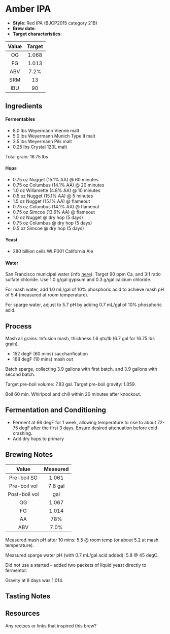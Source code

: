 # Amber IPA

* **Style**: Red IPA (BJCP2015 category 21B)
* **Brew date**: 
* **Target characteristics**: 

| Value      | Target |
| :--------: |:------:|
| OG         | 1.068  | 
| FG         | 1.013  | 
| ABV        | 7.2%   |   
| SRM        | 13     |   
| IBU        | 90     |   

## Ingredients

#### Fermentables

* 8.0 lbs Weyermann Vienne malt
* 5.0 lbs Weyermann Munich Type II malt
* 3.5 lbs Weyermann Pils malt
* 0.25 lbs Crystal 120L malt

Total grain: 16.75 lbs

#### Hops

* 0.75 oz Nugget (15.1% AA) @ 60 minutes
* 0.75 oz Columbus (14.1% AA) @ 20 minutes
* 1.0 oz Willamette (4.8% AA) @ 10 minutes
* 0.5 oz Nugget (15.1% AA) @ 5 minutes
* 1.5 oz Nugget (15.1% AA) @ flameout
* 0.75 oz Columbus (14.1% AA) @ flameout
* 0.75 oz Simcoe (13.6% AA) @ flameout
* 1.0 oz Nugget @ dry hop (5 days)
* 0.75 oz Columbus @ dry hop (5 days)
* 0.5 oz Simcoe @ dry hop (5 days)

#### Yeast

* 280 billion cells WLP001 California Ale

#### Water

San Francisco municipal water (info [here](/docs/water.md)). Target 90 ppm Ca, and 3:1 ratio sulfate:chloride. Use 1.0 g/gal gypsum and 0.3 g/gal calcium chloride.

For mash water, add 1.0 mL/gal of 10% phosphoric acid to achieve mash pH of 5.4 (measured at room temperature).

For sparge water, adjust to 5.7 pH by adding 0.7 mL/gal of 10% phosphoric acid.

## Process

Mash all grains. Infusion mash, thickness 1.6 qts/lb (6.7 gal for 16.75 lbs grain).

* 152 degF (60 mins) saccharification
* 168 degF (10 mins) mash out

Batch sparge, collecting 3.9 gallons with first batch, and 3.9 gallons with second batch.

Target pre-boil volume: 7.83 gal. Target pre-boil gravity: 1.059.

Boil 60 min. Whirlpool and chill within 20 minutes after knockout.

## Fermentation and Conditioning

* Ferment at 66 degF for 1 week, allowing temperature to rise to about 72-75 degF after the first 3 days. Ensure desired attenuation before cold crashing.
* Add dry hops to primary


## Brewing Notes

| Value         | Measured  |
| :-----------: |:---------:|
| Pre-boil SG   | 1.061     |
| Pre-boil vol  | 7.8 gal   |
| Post-boil vol |  gal |
| OG            | 1.067     | 
| FG            | 1.014     | 
| AA            | 78%       | 
| ABV           | 7.0%      | 

Measured mash pH after 10 mins: 5.5 @ room temp (or about 5.2 at mash temperature).

Measured sparge water pH (with 0.7 mL/gal acid added): 5.8 @ 45 degC.

Did not use a started - added two packets of liquid yeast directly to fermentor.

Gravity at 8 days was 1.014.


## Tasting Notes

## Resources

Any recipes or links that inspired this brew?
